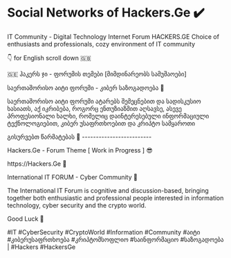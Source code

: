 # Social Networks of Hackers.Ge ✔️
IT Community - Digital Technology Internet Forum HACKERS.GE Choice of enthusiasts and professionals, cozy environment of IT community

<p>👇 for English scroll down 🇬🇧 
<p>🇬🇪 ჰაკერს ჯი - ფორუმის თემები [მიმდინარეობს სამუშაოები]
<p>საერთაშორისო აიტი ფორუმი - კიბერ საზოგადოება 🤝
<p>საერთაშორისო აიტი ფორუმი ატარებს შემეცნებით და სადისკუსიო ხასიათს, აქ იკრიბება, როგორც ენთუზიაზმით აღსავსე, ასევე პროფესიონალი ხალხი, რომელიც დაინტერესებული ინფორმაციული ტექნოლოგიებით, კიბერ უსაფრთხოებით და კრიპტო სამყაროთი 
<p>გისურვებთ წარმატებას  👏
-------------------------
<p>Hackers.Ge - Forum Theme [ Work in Progress ] 😎
<p>https://Hackers.Ge 🥰
<p>International IT FORUM - Cyber Community 🤝
<p>The International IT Forum is cognitive and discussion-based, bringing together both enthusiastic and professional people interested in information technology, cyber security and the crypto world.
<p>Good Luck 👏
<p>#IT #CyberSecurity #CryptoWorld #Information #Community #აიტი #კიბერუსაფრთხოება #კრიპტომსოფლიო #საინფორმაციო #საზოგადოება | #Hackers #HackersGe
